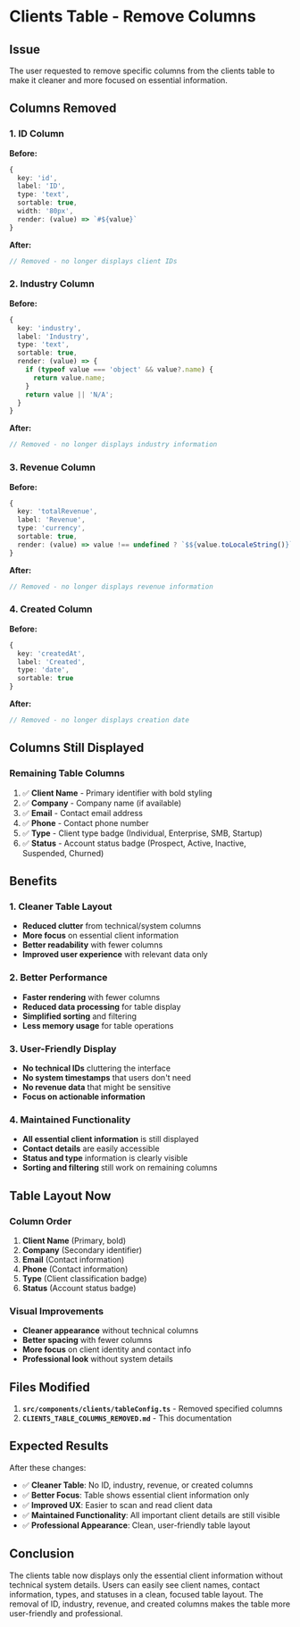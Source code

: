 # Clients Table - Remove Columns

## Issue
The user requested to remove specific columns from the clients table to make it cleaner and more focused on essential information.

## Columns Removed

### 1. **ID Column**
**Before:**
```typescript
{
  key: 'id',
  label: 'ID',
  type: 'text',
  sortable: true,
  width: '80px',
  render: (value) => `#${value}`
}
```

**After:**
```typescript
// Removed - no longer displays client IDs
```

### 2. **Industry Column**
**Before:**
```typescript
{
  key: 'industry',
  label: 'Industry',
  type: 'text',
  sortable: true,
  render: (value) => {
    if (typeof value === 'object' && value?.name) {
      return value.name;
    }
    return value || 'N/A';
  }
}
```

**After:**
```typescript
// Removed - no longer displays industry information
```

### 3. **Revenue Column**
**Before:**
```typescript
{
  key: 'totalRevenue',
  label: 'Revenue',
  type: 'currency',
  sortable: true,
  render: (value) => value !== undefined ? `$${value.toLocaleString()}` : 'N/A'
}
```

**After:**
```typescript
// Removed - no longer displays revenue information
```

### 4. **Created Column**
**Before:**
```typescript
{
  key: 'createdAt',
  label: 'Created',
  type: 'date',
  sortable: true
}
```

**After:**
```typescript
// Removed - no longer displays creation date
```

## Columns Still Displayed

### **Remaining Table Columns**
1. ✅ **Client Name** - Primary identifier with bold styling
2. ✅ **Company** - Company name (if available)
3. ✅ **Email** - Contact email address
4. ✅ **Phone** - Contact phone number
5. ✅ **Type** - Client type badge (Individual, Enterprise, SMB, Startup)
6. ✅ **Status** - Account status badge (Prospect, Active, Inactive, Suspended, Churned)

## Benefits

### 1. **Cleaner Table Layout**
- **Reduced clutter** from technical/system columns
- **More focus** on essential client information
- **Better readability** with fewer columns
- **Improved user experience** with relevant data only

### 2. **Better Performance**
- **Faster rendering** with fewer columns
- **Reduced data processing** for table display
- **Simplified sorting** and filtering
- **Less memory usage** for table operations

### 3. **User-Friendly Display**
- **No technical IDs** cluttering the interface
- **No system timestamps** that users don't need
- **No revenue data** that might be sensitive
- **Focus on actionable information**

### 4. **Maintained Functionality**
- **All essential client information** is still displayed
- **Contact details** are easily accessible
- **Status and type** information is clearly visible
- **Sorting and filtering** still work on remaining columns

## Table Layout Now

### **Column Order**
1. **Client Name** (Primary, bold)
2. **Company** (Secondary identifier)
3. **Email** (Contact information)
4. **Phone** (Contact information)
5. **Type** (Client classification badge)
6. **Status** (Account status badge)

### **Visual Improvements**
- **Cleaner appearance** without technical columns
- **Better spacing** with fewer columns
- **More focus** on client identity and contact info
- **Professional look** without system details

## Files Modified

1. **`src/components/clients/tableConfig.ts`** - Removed specified columns
2. **`CLIENTS_TABLE_COLUMNS_REMOVED.md`** - This documentation

## Expected Results

After these changes:
- ✅ **Cleaner Table**: No ID, industry, revenue, or created columns
- ✅ **Better Focus**: Table shows essential client information only
- ✅ **Improved UX**: Easier to scan and read client data
- ✅ **Maintained Functionality**: All important client details are still visible
- ✅ **Professional Appearance**: Clean, user-friendly table layout

## Conclusion

The clients table now displays only the essential client information without technical system details. Users can easily see client names, contact information, types, and statuses in a clean, focused table layout. The removal of ID, industry, revenue, and created columns makes the table more user-friendly and professional.
